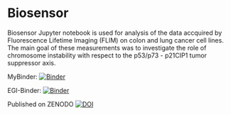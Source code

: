 # Biosensor

Biosensor Jupyter notebook is used for analysis of the data accquired by Fluorescence Lifetime Imaging (FLIM) on colon and lung cancer cell lines. The main goal of these measurements was to investigate the role of chromosome instability with respect to the p53/p73 - p21CIP1 tumor suppressor axis.  

MyBinder: [![Binder](https://mybinder.org/badge_logo.svg)](https://mybinder.org/v2/gh/PospiP/Biosensor.git/HEAD)

EGI-Binder: [![Binder](https://binder.notebooks.egi.eu/badge_logo.svg)](https://binder.notebooks.egi.eu/v2/gh/PospiP/Biosensor.git/HEAD)

Published on ZENODO [![DOI](https://zenodo.org/badge/483265000.svg)](https://zenodo.org/badge/latestdoi/483265000)
